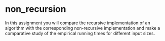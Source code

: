 # non_recursion
In  this  assignment  you  will  compare  the  recursive  implementation  of  an  algorithm  with  the 
corresponding  non-recursive  implementation  and  make  a  comparative  study  of  the  empirical 
running times for different input sizes.
